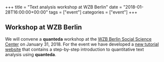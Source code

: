 +++
title = "Text analysis workshop at WZB Berlin"
date = "2018-01-28T16:00:00+00:00"
tags = ["event"]
categories = ["event"]
+++

## Workshop at WZB Berlin

We will convene a **quanteda** workshop at the [WZB Berlin Social Science Center](https://www.wzb.eu/en) on January 31, 2018. For the event we have developed a [new tutorial website](http://tutorials.quanteda.io) that contains a step-by-step introduction to quantitative text analysis using **quanteda**.